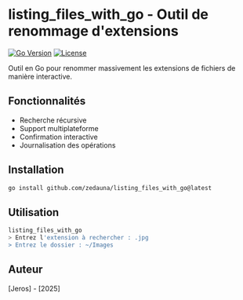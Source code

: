 # listing_files_with_go - Outil de renommage d'extensions

[![Go Version](https://img.shields.io/github/go-mod/go-version/zedauna/listing_files_with_go)](https://golang.org)
[![License](https://img.shields.io/badge/license-MIT-blue.svg)](LICENSE)

Outil en Go pour renommer massivement les extensions de fichiers de manière interactive.

## Fonctionnalités
- Recherche récursive
- Support multiplateforme
- Confirmation interactive
- Journalisation des opérations

## Installation
```bash
go install github.com/zedauna/listing_files_with_go@latest
```

## Utilisation
```bash
listing_files_with_go
> Entrez l'extension à rechercher : .jpg
> Entrez le dossier : ~/Images
```

## Auteur
[Jeros] - [2025]